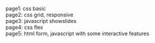 page1: css basic\
page2: css grid, responsive\
page3: javascript showslides\
page4: css flex\
page5: html form, javascript with some interactive features
